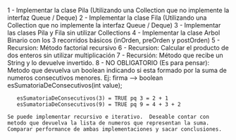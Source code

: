 1 - Implementar la clase Pila (Utilizando una Collection que no implemente la interfaz Queue / Deque)
2 - Implementar la clase Fila (Utilizando una Collection que no implemente la interfaz Queue / Deque)
3 - Implementar las clases Pila y Fila sin utilizar Collections
4 - Implementar la clase Arbol Binario con los 3 recorridos básicos (inOrden, preOrden y postOrden)
5 - Recursion: Método factorial recursivo
6 - Recursion: Calcular el producto de dos enteros sin utilizar multiplicación
7 - Recursión: Método que recibe un String y lo devuelve invertido.
8 - NO OBLIGATORIO (Es para pensar): Metodo que devuelva un boolean indicando si esta formado por la suma de numeros consecutivos menores.
    Ej:
       firma --> boolean esSumatoriaDeConsecutivos(int value);

       esSumatoriaDeConsecutivos(3) = TRUE pq 3 = 2 + 1
       esSumatoriaDeConsecutivos(9) = TRUE pq 9 = 4 + 3 + 2

    Se puede implementar recursivo e iterativo.  Deseable contar con metodo que devuelva la lista de numeros que representan la suma.
    Comparar performance de ambas implementaciones y sacar conclusiones.
